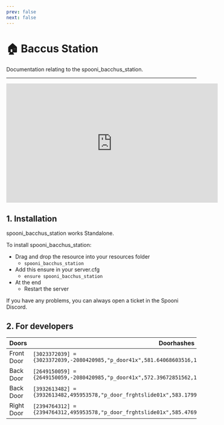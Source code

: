 ```yaml
---
prev: false
next: false
---
```


# 🏠 Baccus Station
Documentation relating to the spooni_bacchus_station.

___
<iframe width="560" height="315" src="https://www.youtube.com/embed/" frameborder="0" allow="accelerometer; autoplay; clipboard-write; encrypted-media; gyroscope; picture-in-picture; web-share" allowfullscreen></iframe>

## 1. Installation
spooni_bacchus_station works Standalone.  

To install spooni_bacchus_station:
- Drag and drop the resource into your resources folder
  - `spooni_bacchus_station`
- Add this ensure in your server.cfg
  - `ensure spooni_bacchus_station`
- At the end
  - Restart the server

If you have any problems, you can always open a ticket in the Spooni Discord.

## 2. For developers
| Doors                     | Doorhashes
|---------------------------|----------------------------------------------------------------------------------|
| Front Door                | `[3023372039] = {3023372039,-2080420985,"p_door41x",581.64068603516,1671.8889160156,186.94519042969}`
| Back Door                 | `[2649150059] = {2649150059,-2080420985,"p_door41x",572.39672851562,1680.4866943359,186.96154785156}`
| Back Door                 | `[3932613482] = {3932613482,495953578,"p_door_frghtslide01x",583.17999267578,1680.1400146484,186.98399353027}`
| Right Door                | `[2394764312] = {2394764312,495953578,"p_door_frghtslide01x",585.47698974609,1672.79296875,186.87399291992}`